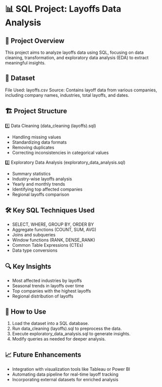 # 📊 SQL Project: Layoffs Data Analysis

## 📌 Project Overview

This project aims to analyze layoffs data using SQL, focusing on data cleaning, transformation, and exploratory data analysis (EDA) to extract meaningful insights.

## 📂 Dataset
File Used: layoffs.csv
Source: Contains layoff data from various companies, including company names, industries, total layoffs, and dates.

## 🏗️ Project Structure
1️⃣ Data Cleaning (data_cleaning (layoffs).sql)
- Handling missing values
- Standardizing data formats
- Removing duplicates
- Correcting inconsistencies in categorical values

2️⃣ Exploratory Data Analysis (exploratory_data_analysis.sql)
- Summary statistics
- Industry-wise layoffs analysis
- Yearly and monthly trends
- Identifying top affected companies
- Regional layoffs comparison

## 🛠️ Key SQL Techniques Used
- SELECT, WHERE, GROUP BY, ORDER BY
- Aggregate functions (COUNT, SUM, AVG)
- Joins and subqueries
- Window functions (RANK, DENSE_RANK)
- Common Table Expressions (CTEs)
- Data type conversions

## 🔍 Key Insights
- Most affected industries by layoffs
- Seasonal trends in layoffs over time
- Top companies with the highest layoffs
- Regional distribution of layoffs

## 🚀 How to Use
1. Load the dataset into a SQL database.
2. Run data_cleaning (layoffs).sql to preprocess the data.
3. Execute exploratory_data_analysis.sql to generate insights.
4. Modify queries as needed for deeper analysis.

## 📈 Future Enhancements
- Integration with visualization tools like Tableau or Power BI
- Automating data pipeline for real-time layoff tracking
- Incorporating external datasets for enriched analysis
